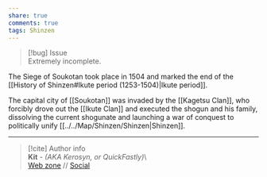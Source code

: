 ```yaml
---  
share: true  
comments: true  
tags: Shinzen  
---  
```

> [!bug] Issue  
> Extremely incomplete.  
  
The Siege of Soukotan took place in 1504 and marked the end of the [[History of Shinzen#Ikute period (1253-1504)|Ikute period]].  
  
The capital city of [[Soukotan]] was invaded by the [[Kagetsu Clan]], who forcibly drove out the [[Ikute Clan]] and executed the shogun and his family, dissolving the current shogunate and launching a war of conquest to politically unify [[../../Map/Shinzen/Shinzen|Shinzen]].  
  
-----  
> [!cite] Author info  
> **Kit** - *(AKA Kerosyn, or QuickFastly)*\  
> [Web zone](https://kerosyn.link) // [Social](https://m.tripulse.link/@kit)